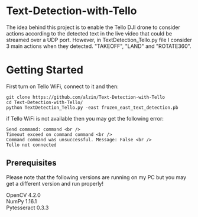 # Text-Detection-with-Tello

The idea behind this project is to enable the Tello DJI drone to consider actions according to the detected text in the live video that could be streamed over a UDP port. However, in TextDetection_Tello.py file I consider 3 main actions when they detected. "TAKEOFF", "LAND" and "ROTATE360".

# Getting Started

First turn on Tello WiFi, connect to it and then:

```
git clone https://github.com/alzin/Text-Detection-with-Tello
cd Text-Detection-with-Tello/
python TextDetection_Tello.py -east frozen_east_text_detection.pb 
```

if Tello WiFi is not available then you may get the following error:
```
Send command: command <br />
Timeout exceed on command command <br />
Command command was unsuccessful. Message: False <br />
Tello not connected
```

## Prerequisites

Please note that the following versions are running on my PC but you may get a different version and run properly!

OpenCV 4.2.0 <br />
NumPy 1.16.1 <br />
Pytesseract 0.3.3 <br />
